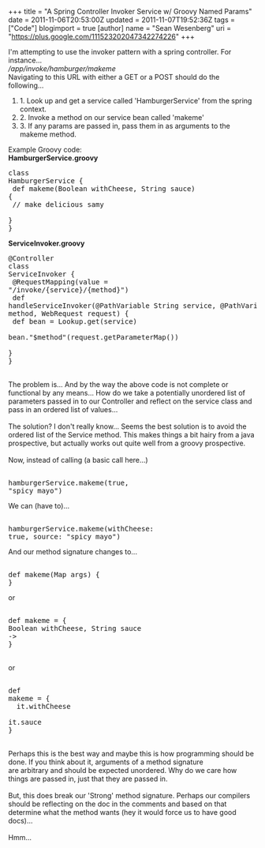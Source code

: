 +++
title = "A Spring Controller Invoker Service w/ Groovy Named Params"
date = 2011-11-06T20:53:00Z
updated = 2011-11-07T19:52:36Z
tags = ["Code"]
blogimport = true 
[author]
	name = "Sean Wesenberg"
	uri = "https://plus.google.com/111523202047342274226"
+++

I'm attempting to use the invoker pattern with a spring controller. For instance...<br /><i>/app/invoke/hamburger/makeme</i><br />Navigating to this URL with either a GET or a POST should do the following...<br /><ol><li>1. Look up and get a service called 'HamburgerService' from the spring context.</li><li>2. Invoke a method on our service bean called 'makeme'</li><li>3. If any params are passed in, pass them in as arguments to the makeme method.</li></ol>Example Groovy code:<br /><b>HamburgerService.groovy</b><br /><pre class="brush:java">class HamburgerService {<br />  def makeme(Boolean withCheese, String sauce) {<br />    // make delicious samy<br />  }<br />}<br /></pre><b>ServiceInvoker.groovy</b><br /><pre class="brush:java">@Controller<br />class ServiceInvoker {<br />  @RequestMapping(value = "/invoke/{service}/{method}")<br />  def handleServiceInvoker(@PathVariable String service, @PathVariable String method, WebRequest request) {<br />    def bean = Lookup.get(service)<br />    bean."$method"(request.getParameterMap())<br />  }<br />}<br /></pre><br />The problem is... And by the way the above code is not complete or functional by any means... How do we take a potentially unordered list of parameters passed in to our Controller and reflect on the service class and pass in an ordered list of values...<br /><br />The solution? I don't really know... Seems the best solution is to avoid the ordered list of the Service method. This makes things a bit hairy from a java prospective, but actually works out quite well from a groovy prospective.<br /><br />Now, instead of calling (a basic call here...)<br /><pre class="brush:java"><br />hamburgerService.makeme(true, "spicy mayo")<br /></pre>We can (have to)...<br /><pre class="brush:java"><br />hamburgerService.makeme(withCheese: true, source: "spicy mayo")<br /></pre>And our method signature changes to...<br /><pre class="brush:java"><br />def makeme(Map args) { }<br /></pre>or<br /><pre class="brush:java"><br />def makeme = { Boolean withCheese, String sauce -&gt;<br />}<br /></pre><br />or<br /><pre class="brush:java"><br />def makeme = {<br />&nbsp; it.withCheese<br />&nbsp; it.sauce<br />}<br /></pre><br />Perhaps this is the best way and maybe this is how programming should be done. If you think about it, arguments of a method signature are&nbsp;arbitrary&nbsp;and should be expected unordered. Why do we care how things are passed in, just that they are passed in.<br /><br />But, this does break our 'Strong' method signature. Perhaps our compilers should be reflecting on the doc in the comments and based on that determine what the method wants (hey it would force us to have good docs)...<br /><br />Hmm...<br /><br /><br /><br />

